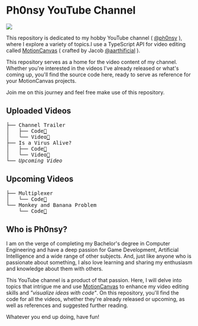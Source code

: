 # Ph0nsy YouTube Channel

<a href="https://www.youtube.com/@ph0nsy" style="text-decoration: none; color: white;">
      <image src="https://github.com/ph0nsy/Ph0nsyTalksYT/blob/main/assets/GitHub_YT_Banner.png?raw=true"/>
</a>

<br>

This repository is dedicated to my hobby YouTube channel ( [@ph0nsy](https://www.youtube.com/@ph0nsy) ), where I explore a variety of topics.I use a TypeScript API for video editing called [MotionCanvas](https://motioncanvas.io) ( crafted by Jacob [@aarthificial](https://github.com/aarthificial) ). 

This repository serves as a home for the video content of my channel. Whether you're interested in the videos I've already released or what's coming up, you'll find the source code here, ready to serve as reference for your MotionCanvas projects. 

Join me on this journey and feel free make use of this repository.


## Uploaded Videos
<pre>
├── Channel Trailer
│   ├── Code<a href="https://github.com/ph0nsy/Ph0nsyTalksYT/tree/main/src/scenes/">🔗</a>
│   └── Video<a href="https://www.youtube.com/@ph0nsy">🔗</a>
├── Is a Virus Alive?
│   ├── Code<a href="https://github.com/ph0nsy/Ph0nsyTalksYT/tree/main/src/scenes/virus_short">🔗</a>
│   └── Video<a href="https://www.youtube.com/@ph0nsy">🔗</a>
└── <i>Upcoming Video</i>
</pre>

## Upcoming Videos
<pre>
├── Multiplexer
│   └── Code<a href="https://github.com/ph0nsy/Ph0nsyTalksYT/tree/main/src/scenes/multiplexer_short">🔗</a>
└── Monkey and Banana Problem
    └── Code<a href="https://github.com/ph0nsy/Ph0nsyTalksYT/tree/main/src/scenes/monkey_and_banana">🔗</a>
</pre>


## Who is Ph0nsy?

I am on the verge of completing my Bachelor's degree in Computer Engineering and have a deep passion for Game Development, Artificial Intelligence and a wide range of other subjects. And, just like anyone who is passionate about something, I also love learning and sharing my enthusiasm and knowledge about them with others.

This YouTube channel is a product of that passion. Here, I will delve into topics that intrigue me and use [MotionCanvas](https://motioncanvas.io) to enhance my video editing skills and _"visualize ideas with code"_. On this repository, you'll find the code for all the videos, whether they're already released or upcoming, as well as references and suggested further reading.

Whatever you end up doing, have fun!
